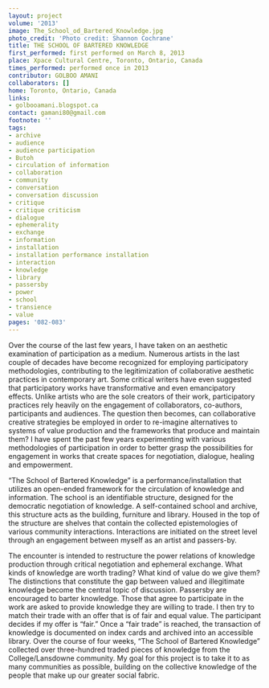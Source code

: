 ```yaml
---
layout: project
volume: '2013'
image: The_School_od_Bartered_Knowledge.jpg
photo_credit: 'Photo credit: Shannon Cochrane'
title: THE SCHOOL OF BARTERED KNOWLEDGE
first_performed: first performed on March 8, 2013
place: Xpace Cultural Centre, Toronto, Ontario, Canada
times_performed: performed once in 2013
contributor: GOLBOO AMANI
collaborators: []
home: Toronto, Ontario, Canada
links:
- golbooamani.blogspot.ca
contact: gamani80@gmail.com
footnote: ''
tags:
- archive
- audience
- audience participation
- Butoh
- circulation of information
- collaboration
- community
- conversation
- conversation discussion
- critique
- critique criticism
- dialogue
- ephemerality
- exchange
- information
- installation
- installation performance installation
- interaction
- knowledge
- library
- passersby
- power
- school
- transience
- value
pages: '082-083'
---
```


Over the course of the last few years, I have taken on an aesthetic examination of participation as a medium. Numerous artists in the last couple of decades have become recognized for employing participatory methodologies, contributing to the legitimization of collaborative aesthetic practices in contemporary art. Some critical writers have even suggested that participatory works have transformative and even emancipatory effects. Unlike artists who are the sole creators of their work, participatory practices rely heavily on the engagement of collaborators, co-authors, participants and audiences. The question then becomes, can collaborative creative strategies be employed in order to re-imagine alternatives to systems of value production and the frameworks that produce and maintain them? I have spent the past few years experimenting with various methodologies of participation in order to better grasp the possibilities for engagement in works that create spaces for negotiation, dialogue, healing and empowerment.

“The School of Bartered Knowledge” is a performance/installation that utilizes an open-ended framework for the circulation of knowledge and information. The school is an identifiable structure, designed for the democratic negotiation of knowledge. A self-contained school and archive, this structure acts as the building, furniture and library. Housed in the top of the structure are shelves that contain the collected epistemologies of various community interactions. Interactions are initiated on the street level through an engagement between myself as an artist and passers-by.

The encounter is intended to restructure the power relations of knowledge production through critical negotiation and ephemeral exchange. What kinds of knowledge are worth trading? What kind of value do we give them? The distinctions that constitute the gap between valued and illegitimate knowledge become the central topic of discussion. Passersby are encouraged to barter knowledge. Those that agree to participate in the work are asked to provide knowledge they are willing to trade. I then try to match their trade with an offer that is of fair and equal value. The participant decides if my offer is “fair.” Once a “fair trade” is reached, the transaction of knowledge is documented on index cards and archived into an accessible library. Over the course of four weeks, “The School of Bartered Knowledge” collected over three-hundred traded pieces of knowledge from the College/Lansdowne community. My goal for this project is to take it to as many communities as possible, building on the collective knowledge of the people that make up our greater social fabric.
